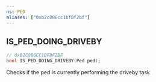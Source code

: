```yaml
---
ns: PED
aliases: ["0xb2c086cc1bf8f2bf"]
---
```

## IS_PED_DOING_DRIVEBY

```c
// 0xB2C086CC1BF8F2BF
bool IS_PED_DOING_DRIVEBY(Ped ped);
```

Checks if the ped is currently performing the driveby task


